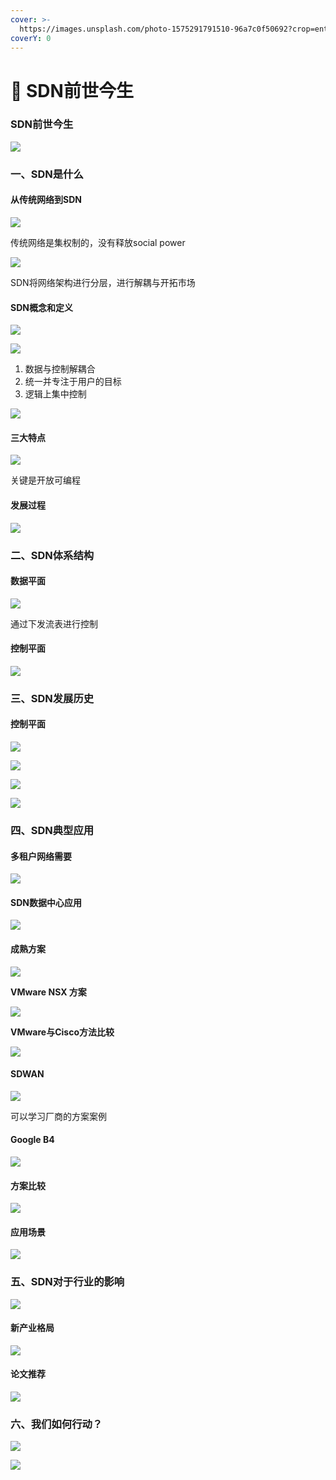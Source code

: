 ```yaml
---
cover: >-
  https://images.unsplash.com/photo-1575291791510-96a7c0f50692?crop=entropy&cs=srgb&fm=jpg&ixid=MnwxOTcwMjR8MHwxfHNlYXJjaHwzfHxzZG58ZW58MHx8fHwxNjQ1OTY5NTE0&ixlib=rb-1.2.1&q=85
coverY: 0
---
```


# 🤩 SDN前世今生

### SDN前世今生

![](<../.gitbook/assets/0 (1) (1)>)

### 一、SDN是什么

#### 从传统网络到SDN

![](<../.gitbook/assets/1 (1) (1) (1)>)

传统网络是集权制的，没有释放social power

![](<../.gitbook/assets/2 (1)>)

SDN将网络架构进行分层，进行解耦与开拓市场

#### SDN概念和定义

![](<../.gitbook/assets/3 (1)>)

![](../.gitbook/assets/4)

1. 数据与控制解耦合
2. 统一并专注于用户的目标
3. 逻辑上集中控制

![](<../.gitbook/assets/5 (1)>)

#### 三大特点

![](../.gitbook/assets/6)

关键是开放可编程

#### 发展过程

![](<../.gitbook/assets/7 (1)>)

### 二、SDN体系结构

#### 数据平面

![](<../.gitbook/assets/8 (1)>)

通过下发流表进行控制

#### 控制平面

![](<../.gitbook/assets/9 (1)>)

### 三、SDN发展历史

#### 控制平面

![](../.gitbook/assets/10)

![](<../.gitbook/assets/11 (1)>)

![](../.gitbook/assets/12)

![](<../.gitbook/assets/13 (1)>)

### 四、SDN典型应用

#### 多租户网络需要

![](../.gitbook/assets/14)

#### SDN数据中心应用

![](<../.gitbook/assets/15 (1)>)

#### 成熟方案

![](../.gitbook/assets/16)

**VMware NSX 方案**

![](../.gitbook/assets/17)

**VMware与Cisco方法比较**

![](<../.gitbook/assets/18 (1)>)

#### SDWAN

![](../.gitbook/assets/19)

可以学习厂商的方案案例

#### Google B4

![](<../.gitbook/assets/20 (1)>)

#### 方案比较

![](<../.gitbook/assets/image (9) (1).png>)



#### 应用场景

![](../.gitbook/assets/image.png)

### 五、SDN对于行业的影响

![](<../.gitbook/assets/image (2).png>)

#### 新产业格局

![](<../.gitbook/assets/image (3).png>)

#### 论文推荐



![](<../.gitbook/assets/image (5).png>)

### 六、我们如何行动？

![](<../.gitbook/assets/image (4).png>)

![](<../.gitbook/assets/image (7) (1).png>)

